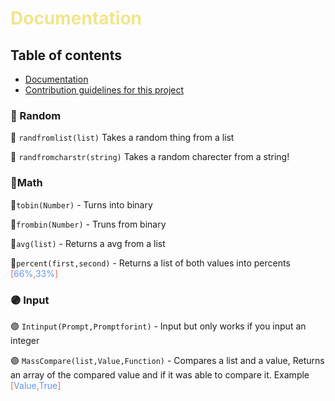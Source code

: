 # <span style="color:Khaki">Documentation</span>

## Table of contents
- [Documentation](docs/documentation.md)<br />
- [Contribution guidelines for this project](docs/Guidelines.md)<br />

### 🔵 Random

🔵 `randfromlist(list)` Takes a random thing from a list

🔵 `randfromcharstr(string)` Takes a random charecter from a string!

### 🔴Math 

🔴`tobin(Number)` - Turns into binary

🔴`frombin(Number)` - Truns from binary 

🔴`avg(list)` - Returns a avg from a list 

🔴`percent(first,second)` - Returns a list of both values into percents <span style="color:Tomato">[</span><span style="color:CornflowerBlue">66%</span><span style="color:Tomato">,</span><span style="color:CornflowerBlue">33%</span><span style="color:Tomato">]</span>

### 🟣 Input

🟣 `Intinput(Prompt,Promptforint)` - Input but only works if you input an integer

🟣 `MassCompare(list,Value,Function)`  - Compares a list and a value, Returns an array of the compared value and if it was able to compare it. Example <span style="color:Tomato">[</span><span style="color:CornflowerBlue">Value</span><span style="color:Tomato">,</span><span style="color:CornflowerBlue">True</span><span style="color:Tomato">]</span>
